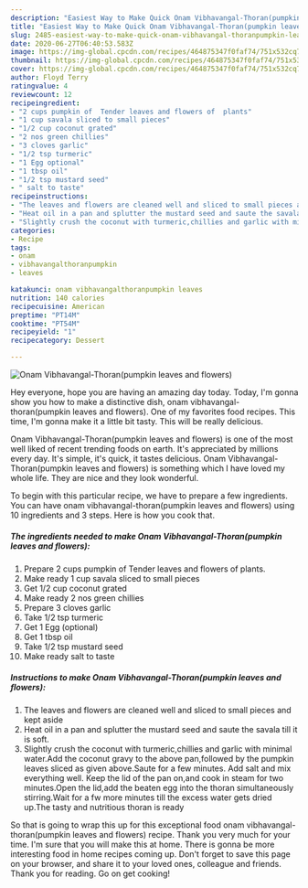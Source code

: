 ```yaml
---
description: "Easiest Way to Make Quick Onam Vibhavangal-Thoran(pumpkin leaves and flowers)"
title: "Easiest Way to Make Quick Onam Vibhavangal-Thoran(pumpkin leaves and flowers)"
slug: 2485-easiest-way-to-make-quick-onam-vibhavangal-thoranpumpkin-leaves-and-flowers
date: 2020-06-27T06:40:53.583Z
image: https://img-global.cpcdn.com/recipes/464875347f0faf74/751x532cq70/onam-vibhavangal-thoranpumpkin-leaves-and-flowers-recipe-main-photo.jpg
thumbnail: https://img-global.cpcdn.com/recipes/464875347f0faf74/751x532cq70/onam-vibhavangal-thoranpumpkin-leaves-and-flowers-recipe-main-photo.jpg
cover: https://img-global.cpcdn.com/recipes/464875347f0faf74/751x532cq70/onam-vibhavangal-thoranpumpkin-leaves-and-flowers-recipe-main-photo.jpg
author: Floyd Terry
ratingvalue: 4
reviewcount: 12
recipeingredient:
- "2 cups pumpkin of  Tender leaves and flowers of  plants"
- "1 cup savala sliced to small pieces"
- "1/2 cup coconut grated"
- "2 nos green chillies"
- "3 cloves garlic"
- "1/2 tsp turmeric"
- "1 Egg optional"
- "1 tbsp oil"
- "1/2 tsp mustard seed"
- " salt to taste"
recipeinstructions:
- "The leaves and flowers are cleaned well and sliced to small pieces and kept aside"
- "Heat oil in a pan and splutter the mustard seed and saute the savala till it is soft."
- "Slightly crush the coconut with turmeric,chillies and garlic with minimal water.Add the coconut gravy to the above pan,followed by the pumpkin leaves sliced as given above.Saute for a few minutes. Add salt and mix everything well. Keep the lid of the pan on,and cook in steam for two minutes.Open the lid,add the beaten egg into the thoran simultaneously stirring.Wait for a fw more minutes till the excess water gets dried up.The tasty and nutritious thoran is ready"
categories:
- Recipe
tags:
- onam
- vibhavangalthoranpumpkin
- leaves

katakunci: onam vibhavangalthoranpumpkin leaves 
nutrition: 140 calories
recipecuisine: American
preptime: "PT14M"
cooktime: "PT54M"
recipeyield: "1"
recipecategory: Dessert

---
```



![Onam Vibhavangal-Thoran(pumpkin leaves and flowers)](https://img-global.cpcdn.com/recipes/464875347f0faf74/751x532cq70/onam-vibhavangal-thoranpumpkin-leaves-and-flowers-recipe-main-photo.jpg)

Hey everyone, hope you are having an amazing day today. Today, I'm gonna show you how to make a distinctive dish, onam vibhavangal-thoran(pumpkin leaves and flowers). One of my favorites food recipes. This time, I'm gonna make it a little bit tasty. This will be really delicious.

Onam Vibhavangal-Thoran(pumpkin leaves and flowers) is one of the most well liked of recent trending foods on earth. It's appreciated by millions every day. It's simple, it's quick, it tastes delicious. Onam Vibhavangal-Thoran(pumpkin leaves and flowers) is something which I have loved my whole life. They are nice and they look wonderful.




To begin with this particular recipe, we have to prepare a few ingredients. You can have onam vibhavangal-thoran(pumpkin leaves and flowers) using 10 ingredients and 3 steps. Here is how you cook that.

<!--inarticleads1-->

##### The ingredients needed to make Onam Vibhavangal-Thoran(pumpkin leaves and flowers):

1. Prepare 2 cups pumpkin of  Tender leaves and flowers of  plants.
1. Make ready 1 cup savala sliced to small pieces
1. Get 1/2 cup coconut grated
1. Make ready 2 nos green chillies
1. Prepare 3 cloves garlic
1. Take 1/2 tsp turmeric
1. Get 1 Egg (optional)
1. Get 1 tbsp oil
1. Take 1/2 tsp mustard seed
1. Make ready  salt to taste




<!--inarticleads2-->

##### Instructions to make Onam Vibhavangal-Thoran(pumpkin leaves and flowers):

1. The leaves and flowers are cleaned well and sliced to small pieces and kept aside
1. Heat oil in a pan and splutter the mustard seed and saute the savala till it is soft.
1. Slightly crush the coconut with turmeric,chillies and garlic with minimal water.Add the coconut gravy to the above pan,followed by the pumpkin leaves sliced as given above.Saute for a few minutes. Add salt and mix everything well. Keep the lid of the pan on,and cook in steam for two minutes.Open the lid,add the beaten egg into the thoran simultaneously stirring.Wait for a fw more minutes till the excess water gets dried up.The tasty and nutritious thoran is ready




So that is going to wrap this up for this exceptional food onam vibhavangal-thoran(pumpkin leaves and flowers) recipe. Thank you very much for your time. I'm sure that you will make this at home. There is gonna be more interesting food in home recipes coming up. Don't forget to save this page on your browser, and share it to your loved ones, colleague and friends. Thank you for reading. Go on get cooking!
